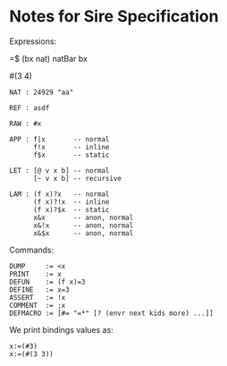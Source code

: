 Notes for Sire Specification
============================

Expressions:

=$ (bx nat) natBar bx

#(3 4)

    NAT : 24929 "aa"

    REF : asdf

    RAW : #x

    APP : f|x       -- normal
          f!x       -- inline
          f$x       -- static

    LET : [@ v x b] -- normal
          [~ v x b] -- recursive

    LAM : (f x)?x   -- normal
          (f x)?!x  -- inline
          (f x)?$x  -- static
          x&x       -- anon, normal
          x&!x      -- anon, normal
          x&$x      -- anon, normal

Commands:

    DUMP     := <x
    PRINT    := x
    DEFUN    := (f x)=3
    DEFINE   := x=3
    ASSERT   := !x
    COMMENT  := ;x
    DEFMACRO := [#= "=*" [? (envr next kids more) ...]]

We print bindings values as:

    x:=(#3)
    x:=(#(3 3))
